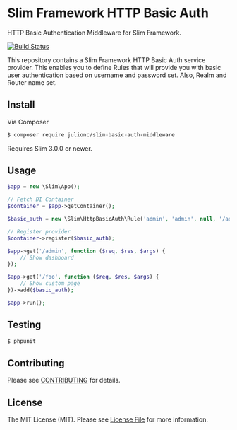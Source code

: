 # Slim Framework HTTP Basic Auth

HTTP Basic Authentication Middleware for Slim Framework.

[![Build Status](https://travis-ci.org/julionc/slim-basic-auth-middleware.svg?branch=master)](https://travis-ci.org/slimphp/Slim-Flash)

This repository contains a Slim Framework HTTP Basic Auth service provider.
This enables you to define Rules that will provide you with basic user authentication based on username and password set.
Also, Realm and Router name set.

## Install

Via Composer

``` bash
$ composer require julionc/slim-basic-auth-middleware
```

Requires Slim 3.0.0 or newer.

## Usage

```php
$app = new \Slim\App();

// Fetch DI Container
$container = $app->getContainer();

$basic_auth = new \Slim\HttpBasicAuth\Rule('admin', 'admin', null, '/admin');

// Register provider
$container->register($basic_auth);

$app->get('/admin', function ($req, $res, $args) {
    // Show dashboard
});

$app->get('/foo', function ($req, $res, $args) {
    // Show custom page
})->add($basic_auth);

$app->run();
```

## Testing

``` bash
$ phpunit
```

## Contributing

Please see [CONTRIBUTING](CONTRIBUTING.md) for details.

## License

The MIT License (MIT). Please see [License File](LICENSE.md) for more information.